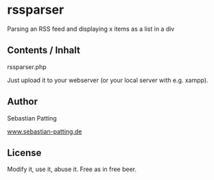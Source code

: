 # rssparser
Parsing an RSS feed and displaying x items as a list in a div

## Contents / Inhalt ##
rssparser.php 

Just upload it to your webserver (or your local server with e.g. xampp).

## Author ##

Sebastian Patting

www.sebastian-patting.de


## License ##

Modify it, use it, abuse it. Free as in free beer.
